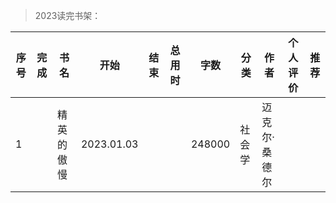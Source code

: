>2023读完书架：

| 序号 | 完成 | 书名 | 开始 | 结束 | 总用时 | 字数 | 分类 | 作者 | 个人评价 | 推荐 |
| --- | --- |--- |--- |--- |--- |--- |--- |--- |--- |--- |
| 1 | | 精英的傲慢 | 2023.01.03 | | | 248000 |  社会学 | 迈克尔·桑德尔 | | |
